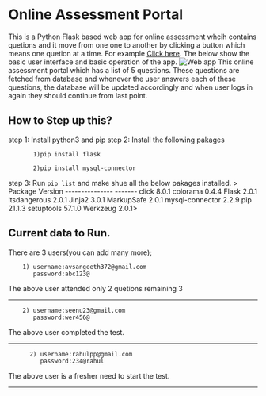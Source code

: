 # Online Assessment Portal
This is a Python Flask based web app for online assessment whcih contains quetions and it move from one one to another by clicking a button which means one quetion at a time. For example [Click here](https://cybersmart.wnscaresfoundation.org/).
The below show the basic user interface and basic operation of the app.
![Web app](https://github.com/avsangeeth/Paginated-Questionnaire/blob/main/Frame%204.png)
 This online assessment portal which has a list of 5 questions. These questions are fetched from database and whenever the user answers each of these questions, the database will be updated accordingly and when user logs in again they should continue from last point.

 ## How to Step up this?
 step 1: Install python3 and pip
 step 2: Install the following pakages

           1)pip install flask

           2)pip install mysql-connector
step 3: Run ```pip list``` and make shue all the below pakages installed.
          > Package         Version
            --------------- -------
            click           8.0.1
            colorama        0.4.4
            Flask           2.0.1
            itsdangerous    2.0.1
            Jinja2          3.0.1
            MarkupSafe      2.0.1
            mysql-connector 2.2.9
            pip             21.1.3
            setuptools      57.1.0
            Werkzeug        2.0.1>
## Current data to Run.
There are 3 users(you can add many more);

        1) username:avsangeeth372@gmail.com
           password:abc123@
The above user attended only 2 quetions remaining 3

---------------------------------------------------------------------
        2) username:seenu23@gmail.com
           password:wer456@
The above user completed the test.

----------------------------------------------------------------------

          2) username:rahulpp@gmail.com
             password:234@rahul
The above user is a fresher need to start the test.

----------------------------------------------------------------------



